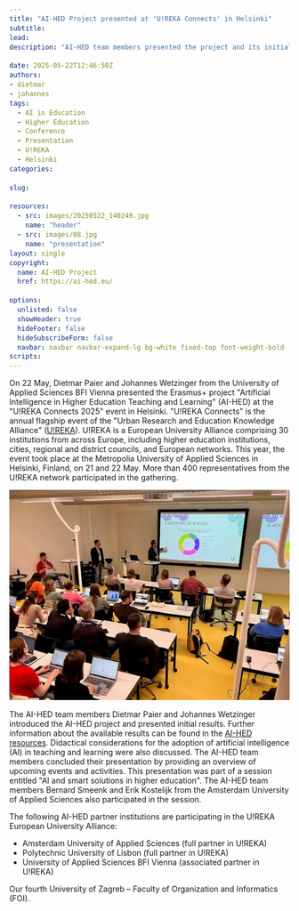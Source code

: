 ```yaml
---
title: "AI-HED Project presented at 'U!REKA Connects' in Helsinki"
subtitle: 
lead: 
description: "AI-HED team members presented the project and its initial results at the annual U!REKA Connects 2025 event in Helsinki, discussing AI adoption in higher education."

date: 2025-05-22T12:46:50Z
authors:
- dietmar
- johannes
tags:
  - AI in Education
  - Higher Education
  - Conference
  - Presentation
  - U!REKA
  - Helsinki
categories:

slug:

resources:
  - src: images/20250522_140249.jpg
    name: "header"
  - src: images/08.jpg
    name: "presentation"
layout: single 
copyright:
  name: AI-HED Project
  href: https://ai-hed.eu/

options:
  unlisted: false
  showHeader: true
  hideFooter: false
  hideSubscribeForm: false
  navbar: navbar navbar-expand-lg bg-white fixed-top font-weight-bold
scripts:
---
```


On 22 May, Dietmar Paier and Johannes Wetzinger from the University of Applied Sciences BFI Vienna presented the Erasmus+ project "Artificial Intelligence in Higher Education Teaching and Learning" (AI-HED) at the "U!REKA Connects 2025" event in Helsinki. "U!REKA Connects" is the annual flagship event of the "Urban Research and Education Knowledge Alliance" ([U!REKA](https://ureka.eu/)). U!REKA is a European University Alliance comprising 30 institutions from across Europe, including higher education institutions, cities, regional and district councils, and European networks. This year, the event took place at the Metropolia University of Applied Sciences in Helsinki, Finland, on 21 and 22 May. More than 400 representatives from the U!REKA network participated in the gathering.

![AI-HED team presenting at U!REKA Connects 2025 in Helsinki](images/08.jpg)

The AI-HED team members Dietmar Paier and Johannes Wetzinger introduced the AI-HED project and presented initial results. Further information about the available results can be found in the [AI-HED resources](https://ai-hed.eu/resources/). Didactical considerations for the adoption of artificial intelligence (AI) in teaching and learning were also discussed. The AI-HED team members concluded their presentation by providing an overview of upcoming events and activities. This presentation was part of a session entitled "AI and smart solutions in higher education". The AI-HED team members Bernard Smeenk and Erik Kostelijk from the Amsterdam University of Applied Sciences also participated in the session.

The following AI-HED partner institutions are participating in the U!REKA European University Alliance: 

- Amsterdam University of Applied Sciences (full partner in U!REKA)
- Polytechnic University of Lisbon (full partner in U!REKA)
- University of Applied Sciences BFI Vienna (associated partner in U!REKA)

Our fourth University of Zagreb – Faculty of Organization and Informatics (FOI). 
